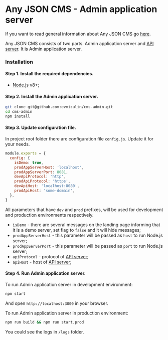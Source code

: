# Any JSON CMS - Admin application server

If you want to read general information about Any JSON CMS go [here](https://github.com/evmizulin/any-json-cms).

Any JSON CMS consists of two parts. Admin application server and [API server](https://github.com/evmizulin/cms-api). It is Admin application server.

### Installation

#### Step 1. Install the required dependencies.
- [Node.js](https://nodejs.org/) v8+;

#### Step 2. Install the Admin application server.
```sh
git clone git@github.com:evmizulin/cms-admin.git
cd cms-admin
npm install
```

#### Step 3. Update configuration file.
In project root folder there are configuration file ```config.js```. Update it for your needs.
```js
module.exports = {
  config: {
    isDemo: true,
    prodAppServerHost: 'localhost',
    prodAppServerPort: 8081,
    devApiProtocol: 'http',
    prodApiProtocol: 'https',
    devApiHost: 'localhost:8080',
    prodApiHost: 'some-domain',
  },
}
```
All parameters that have ```dev``` and ```prod``` prefixes, will be used for development and production environments respectively.

- ```isDemo``` - there are several messages on the landing page informing that it is a demo server, set flag to ```false``` and it will hide messages;
- ```prodAppServerHost``` - this parameter will be passed as ```host``` to run Node.js server;
- ```prodAppServerPort``` - this parameter will be passed as ```port``` to run Node.js server;
- ```apiProtocol``` - protocol of [API server](https://github.com/evmizulin/cms-api);
- ```apiHost``` - host of [API server](https://github.com/evmizulin/cms-api);

#### Step 4. Run Admin application server.
To run Admin application server in development environment:
```sh
npm start
```
And open ```http://localhost:3000``` in your browser.

To run Admin application server in production environment:
```sh
npm run build && npm run start.prod
```
You could see the logs in ```/logs``` folder.
